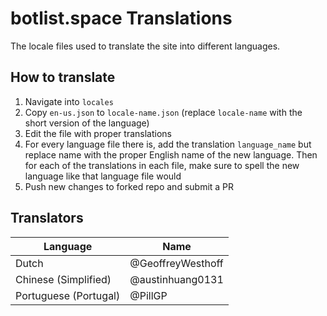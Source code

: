 # botlist.space Translations
The locale files used to translate the site into different languages.

## How to translate
1. Navigate into `locales`
2. Copy `en-us.json` to `locale-name.json` (replace `locale-name` with the short version of the language)
3. Edit the file with proper translations
4. For every language file there is, add the translation `language_name` but replace name with the proper English name of the new language. Then for each of the translations in each file, make sure to spell the new language like that language file would
4. Push new changes to forked repo and submit a PR

## Translators

Language             | Name
-------------------- | ------------------
Dutch                | @GeoffreyWesthoff
Chinese (Simplified) | @austinhuang0131
Portuguese (Portugal)| @PillGP